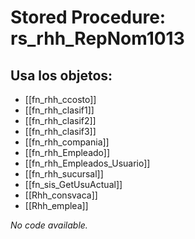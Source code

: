 # Stored Procedure: rs_rhh_RepNom1013

## Usa los objetos:
- [[fn_rhh_ccosto]]
- [[fn_rhh_clasif1]]
- [[fn_rhh_clasif2]]
- [[fn_rhh_clasif3]]
- [[fn_rhh_compania]]
- [[fn_rhh_Empleado]]
- [[fn_rhh_Empleados_Usuario]]
- [[fn_rhh_sucursal]]
- [[fn_sis_GetUsuActual]]
- [[Rhh_consvaca]]
- [[Rhh_emplea]]

*No code available.*
